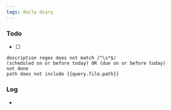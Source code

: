 ```yaml
---
tags: daily diary
---
```

### Todo
- [ ] 
```tasks
description regex does not match /^\s*$/
(scheduled on or before today) OR (due on or before today)
not done
path does not include {{query.file.path}}
```
### Log
- 
